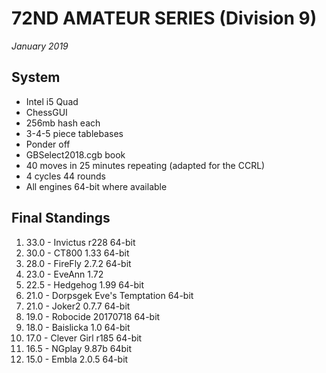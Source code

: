 # 72ND AMATEUR SERIES (Division 9)
*January 2019*

## System

- Intel i5 Quad
- ChessGUI
- 256mb hash each
- 3-4-5 piece tablebases
- Ponder off
- GBSelect2018.cgb book
- 40 moves in 25 minutes repeating (adapted for the CCRL)
- 4 cycles 44 rounds
- All engines 64-bit where available

## Final Standings

1. 33.0 - Invictus r228 64-bit
2. 30.0 - CT800 1.33 64-bit
3. 28.0 - FireFly 2.7.2 64-bit
4. 23.0 - EveAnn 1.72
5. 22.5 - Hedgehog 1.99 64-bit
6. 21.0 - Dorpsgek Eve's Temptation 64-bit
7. 21.0 - Joker2 0.7.7 64-bit
8. 19.0 - Robocide 20170718 64-bit
9. 18.0 - Baislicka 1.0 64-bit
10. 17.0 - Clever Girl r185 64-bit
11. 16.5 - NGplay 9.87b 64bit
12. 15.0 - Embla 2.0.5 64-bit